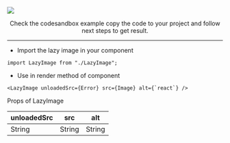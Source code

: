 ![](https://i.ibb.co/DtbLVMN/Purple-and-White-Math-Tutor-Bordered-Linked-In-Banner.png)

<p align="center">
Check the codesandbox example copy the code to your project and follow next steps to get result.
</p>

<hr/>



- Import the lazy image in your component

```
import LazyImage from "./LazyImage";
```

- Use in render method of component

```
<LazyImage unloadedSrc={Error} src={Image} alt={`react`} />
```

Props of LazyImage

| unloadedSrc  | src | alt | 
| ------------- | ------------- | ------------- |
| String  | String  | String  |
